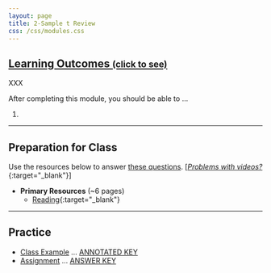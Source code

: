 ```yaml
---
layout: page
title: 2-Sample t Review
css: /css/modules.css
---
```


<div class="panel-group-ILOs">
  <div class="panel panel-default">
    <div class="panel-heading">
      <h2 class="panel-title">
        <a data-toggle="collapse" href="#ILOs">Learning Outcomes <small>(click to see)</small></a>
      </h2>
    </div>
    <div id="ILOs" class="panel-collapse collapse">
      <div class="panel-body">
XXX
<p>After completing this module, you should be able to ...</p>

<ol>
  <li></li>
</ol>
      </div>
    </div>
  </div>
</div>

----

## Preparation for Class
Use the resources below to answer [these questions](prep/2TReview). [[*Problems with videos?*](../resources/FAQs/videos){:target="_blank"}]

* **Primary Resources** (~6 pages)
  * [Reading](readings/2TReview){:target="_blank"}

----

## Practice

* [Class Example](cex/2TReview_CEX1) ... [ANNOTATED KEY](cex/KEY_2TReview_CEX1) 
* [Assignment](ce/2TReview_CE1_pH) ... [ANSWER KEY](ce/KEY_2TReview_CE1_pH)
